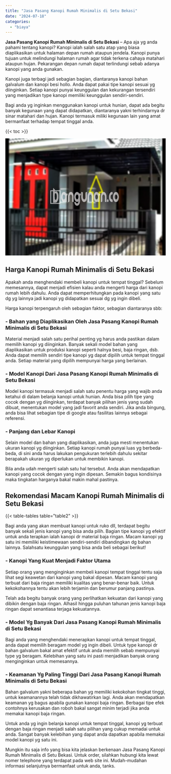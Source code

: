 ```yaml
---
title: "Jasa Pasang Kanopi Rumah Minimalis di Setu Bekasi"
date: "2024-07-18"
categories: 
  - "biaya"
---
```


**Jasa Pasang Kanopi Rumah Minimalis di Setu Bekasi** – Apa aja yg anda pahami tentang kanopi? Kanopi ialah salah satu atap yang biasa diaplikasikan untuk halaman depan rumah ataupun jendela. Kanopi punya tujuan untuk melindungi halaman rumah agar tidak terkena cahaya matahari ataupun hujan. Pekarangan depan rumah dapat terlindungi sebab adanya kanopi yang anda gunakan.

Kanopi juga terbagi jadi sebagian bagian, diantaranya kanopi bahan galvalum dan kanopi besi hollo. Anda dapat pakai tipe kanopi sesuai yg diinginkan. Setiap kanopi punyai keunggulan dan kekurangan tersendiri yang menjadikan type kanopi memiliki keunggulan sendiri-sendiri.

Bagi anda yg inginkan menggunakan kanopi untuk hunian, dapat ada begitu banyak kegunaan yang dapat didapatkan, diantaranya yakni terhindarnya dr sinar matahari dan hujan. Kanopi termasuk miliki kegunaan lain yang amat bermanfaat terhadap tempat tinggal anda.

{{< toc >}}

![Jasa Pasang Kanopi Rumah Minimalis di Setu Bekasi](/images/harga-kanopi-minimalis-61.png)

## Harga Kanopi Rumah Minimalis di Setu Bekasi

Apakah anda menghendaki membeli kanopi untuk tempat tinggal? Sebelum memesannya, dapat menjadi efisien kalau anda mengerti harga dari kanopi rumah lebih dahulu. Anda dapat memperhitungkan pada kanopi yang satu dg yg lainnya jadi kanopi yg didapatkan sesuai dg yg ingin dibeli.

Harga kanopi terpengaruh oleh sebagian faktor, sebagian diantaranya sbb:

### \- Bahan yang Diaplikasikan Oleh Jasa Pasang Kanopi Rumah Minimalis di Setu Bekasi

Material menjadi salah satu perihal penting yg harus anda pastikan dalam memilih kanopi yg diinginkan. Banyak sekali model bahan yang diaplikasikan untuk produksi kanopi seperti halnya besi, baja ringan, dsb. Anda dapat memilih sendiri tipe kanopi yg dapat dipilih untuk tempat tinggal anda. Setiap material yang dipilih mempunyai harga yang berlainan.

### \- Model Kanopi Dari Jasa Pasang Kanopi Rumah Minimalis di Setu Bekasi

Model kanopi termasuk menjadi salah satu penentu harga yang wajib anda ketahui di dalam belanja kanopi untuk hunian. Anda bisa pilih tipe yang cocok dengan yg diinginkan, terdapat banyak pilihan jenis yang sudah dibuat, menentukan model yang jadi favorit anda sendiri. Jika anda bingung, anda bisa lihat sebagian tipe di google atau fasilitas lainnya sebagai referensi.

### \- Panjang dan Lebar Kanopi

Selain model dan bahan yang diaplikasikan, anda juga mesti menentukan ukuran kanopi yg diinginkan. Setiap kanopi rumah punyai luas yg berbeda-beda, di sini anda harus lakukan pengukuran terlebih dahulu sekitar berapakah ukuran yg diperlukan untuk membikin kanopi.

Bila anda udah mengerti salah satu hal tersebut. Anda akan mendapatkan kanopi yang cocok dengan yang ingin dipesan. Semakin bagus kondisinya maka tingkatan harganya bakal makin mahal pastinya.

## Rekomendasi Macam Kanopi Rumah Minimalis di Setu Bekasi

{{< table-tables table="table2" >}}

Bagi anda yang akan membuat kanopi untuk ruko dll, terdapat begitu banyak sekali jenis kanopi yang bisa anda pilih. Bagian tipe kanopi yg efektif untuk anda terapkan ialah kanopi dr material baja ringan. Macam kanopi yg satu ini memiliki keistimewaan sendiri-sendiri dibandingkan dg bahan lainnya. Salahsatu keunggulan yang bisa anda beli sebagai berikut!

### \- Kanopi Yang Kuat Menjadi Faktor Utama

Setiap orang yang menginginkan membeli kanopi tempat tinggal tentu saja lihat segi keawetan dari kanopi yang bakal dipesan. Macam kanopi yang terbuat dari baja ringan memiliki kualitas yang benar-benar baik. Untuk kekokohannya tentu akan lebih terjamin dan berumur panjang pastinya.

Telah ada begitu banyak orang yang perlihatkan kekuatan dari kanopi yang dibikin dengan baja ringan. Alhasil hingga puluhan tahunan jenis kanopi baja ringan dapat senantiasa terjaga kekuatannya.

### \- Model Yg Banyak Dari Jasa Pasang Kanopi Rumah Minimalis di Setu Bekasi

Bagi anda yang menghendaki menerapkan kanopi untuk tempat tinggal, anda dapat memilih beragam model yg ingin dibeli. Untuk type kanopi dr bahan galvalum bakal amat efektif untuk anda memilih sebab mempunyai type yg beragam. Kelebihan yang satu ini pasti menjadikan banyak orang menginginkan untuk memesannya.

### \- Keamanan Yg Paling Tinggi Dari Jasa Pasang Kanopi Rumah Minimalis di Setu Bekasi

Bahan galvalum yakni beberapa bahan yg memiliki kekokohan tingkat tinggi, untuk keamanannya telah tidak dikhawatirkan lagi. Anda akan mendapatkan keamanan yg bagus apabila gunakan kanopi baja ringan. Berbagai tipe efek contohnya kerusakan dan roboh bakal sangat minim terjadi jika anda memakai kanopi baja ringan.

Untuk anda yg ingin belanja kanopi untuk tempat tinggal, kanopi yg terbuat dengan baja ringan menjadi salah satu pilihan yang cukup memadai untuk anda. Sangat banyak kelebihan yang dapat anda dapatkan apabila memakai model kanopi yg satu ini.

Mungkin itu saja info yang bisa kita jelaskan berkenaan Jasa Pasang Kanopi Rumah Minimalis di Setu Bekasi. Untuk order, silahkan hubungi kita lewat nomer telephone yang terdapat pada web site ini. Mudah-mudahan informasi selanjutnya bermanfaat untuk anda, tanks.
